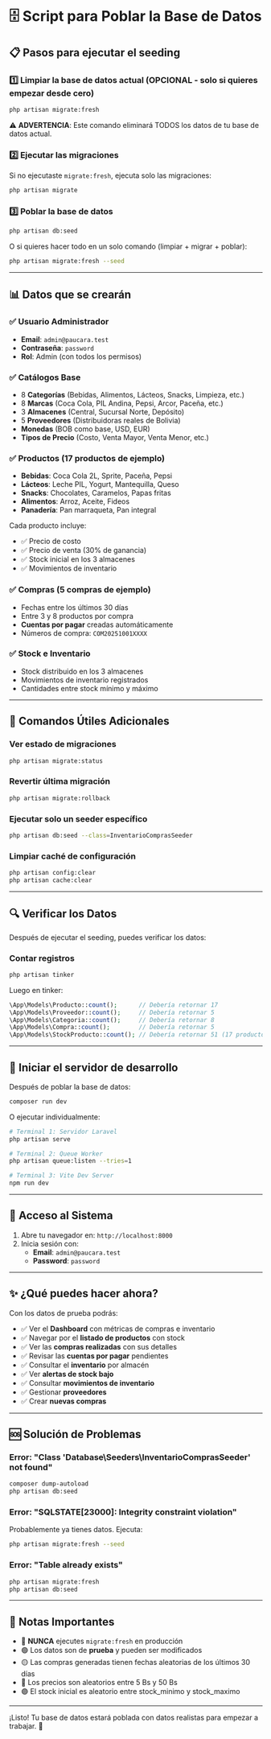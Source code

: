 # 🗄️ Script para Poblar la Base de Datos

## 📋 Pasos para ejecutar el seeding

### 1️⃣ Limpiar la base de datos actual (OPCIONAL - solo si quieres empezar desde cero)

```bash
php artisan migrate:fresh
```

⚠️ **ADVERTENCIA**: Este comando eliminará TODOS los datos de tu base de datos actual.

### 2️⃣ Ejecutar las migraciones

Si no ejecutaste `migrate:fresh`, ejecuta solo las migraciones:

```bash
php artisan migrate
```

### 3️⃣ Poblar la base de datos

```bash
php artisan db:seed
```

O si quieres hacer todo en un solo comando (limpiar + migrar + poblar):

```bash
php artisan migrate:fresh --seed
```

---

## 📊 Datos que se crearán

### ✅ **Usuario Administrador**
- **Email**: `admin@paucara.test`
- **Contraseña**: `password`
- **Rol**: Admin (con todos los permisos)

### ✅ **Catálogos Base**
- 8 **Categorías** (Bebidas, Alimentos, Lácteos, Snacks, Limpieza, etc.)
- 8 **Marcas** (Coca Cola, PIL Andina, Pepsi, Arcor, Paceña, etc.)
- 3 **Almacenes** (Central, Sucursal Norte, Depósito)
- 5 **Proveedores** (Distribuidoras reales de Bolivia)
- **Monedas** (BOB como base, USD, EUR)
- **Tipos de Precio** (Costo, Venta Mayor, Venta Menor, etc.)

### ✅ **Productos** (17 productos de ejemplo)
- **Bebidas**: Coca Cola 2L, Sprite, Paceña, Pepsi
- **Lácteos**: Leche PIL, Yogurt, Mantequilla, Queso
- **Snacks**: Chocolates, Caramelos, Papas fritas
- **Alimentos**: Arroz, Aceite, Fideos
- **Panadería**: Pan marraqueta, Pan integral

Cada producto incluye:
- ✅ Precio de costo
- ✅ Precio de venta (30% de ganancia)
- ✅ Stock inicial en los 3 almacenes
- ✅ Movimientos de inventario

### ✅ **Compras** (5 compras de ejemplo)
- Fechas entre los últimos 30 días
- Entre 3 y 8 productos por compra
- **Cuentas por pagar** creadas automáticamente
- Números de compra: `COM20251001XXXX`

### ✅ **Stock e Inventario**
- Stock distribuido en los 3 almacenes
- Movimientos de inventario registrados
- Cantidades entre stock mínimo y máximo

---

## 🎯 Comandos Útiles Adicionales

### Ver estado de migraciones
```bash
php artisan migrate:status
```

### Revertir última migración
```bash
php artisan migrate:rollback
```

### Ejecutar solo un seeder específico
```bash
php artisan db:seed --class=InventarioComprasSeeder
```

### Limpiar caché de configuración
```bash
php artisan config:clear
php artisan cache:clear
```

---

## 🔍 Verificar los Datos

Después de ejecutar el seeding, puedes verificar los datos:

### Contar registros
```bash
php artisan tinker
```

Luego en tinker:
```php
\App\Models\Producto::count();      // Debería retornar 17
\App\Models\Proveedor::count();     // Debería retornar 5
\App\Models\Categoria::count();     // Debería retornar 8
\App\Models\Compra::count();        // Debería retornar 5
\App\Models\StockProducto::count(); // Debería retornar 51 (17 productos × 3 almacenes)
```

---

## 🚀 Iniciar el servidor de desarrollo

Después de poblar la base de datos:

```bash
composer run dev
```

O ejecutar individualmente:
```bash
# Terminal 1: Servidor Laravel
php artisan serve

# Terminal 2: Queue Worker
php artisan queue:listen --tries=1

# Terminal 3: Vite Dev Server
npm run dev
```

---

## 🔐 Acceso al Sistema

1. Abre tu navegador en: `http://localhost:8000`
2. Inicia sesión con:
   - **Email**: `admin@paucara.test`
   - **Password**: `password`

---

## ✨ ¿Qué puedes hacer ahora?

Con los datos de prueba podrás:
- ✅ Ver el **Dashboard** con métricas de compras e inventario
- ✅ Navegar por el **listado de productos** con stock
- ✅ Ver las **compras realizadas** con sus detalles
- ✅ Revisar las **cuentas por pagar** pendientes
- ✅ Consultar el **inventario** por almacén
- ✅ Ver **alertas de stock bajo**
- ✅ Consultar **movimientos de inventario**
- ✅ Gestionar **proveedores**
- ✅ Crear **nuevas compras**

---

## 🆘 Solución de Problemas

### Error: "Class 'Database\Seeders\InventarioComprasSeeder' not found"
```bash
composer dump-autoload
php artisan db:seed
```

### Error: "SQLSTATE[23000]: Integrity constraint violation"
Probablemente ya tienes datos. Ejecuta:
```bash
php artisan migrate:fresh --seed
```

### Error: "Table already exists"
```bash
php artisan migrate:fresh
php artisan db:seed
```

---

## 📝 Notas Importantes

- 🔴 **NUNCA** ejecutes `migrate:fresh` en producción
- 🟢 Los datos son de **prueba** y pueden ser modificados
- 🟡 Las compras generadas tienen fechas aleatorias de los últimos 30 días
- 🔵 Los precios son aleatorios entre 5 Bs y 50 Bs
- 🟣 El stock inicial es aleatorio entre stock_minimo y stock_maximo

---

¡Listo! Tu base de datos estará poblada con datos realistas para empezar a trabajar. 🎉
